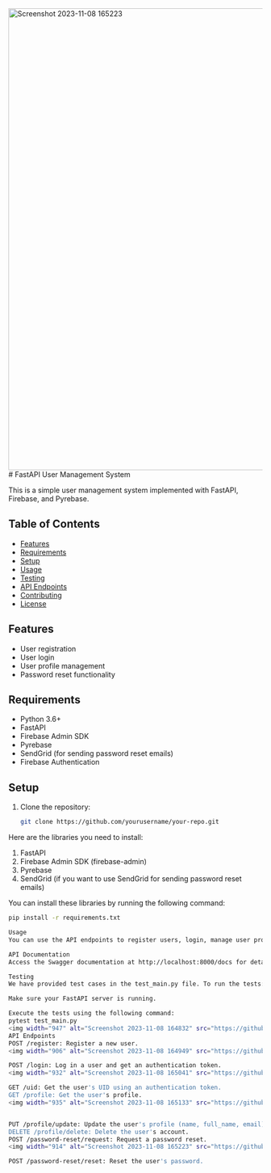 <img width="914" alt="Screenshot 2023-11-08 165223" src="https://github.com/Sakhtiman/mugs/assets/134630688/a52e17bd-6eed-443f-a4e5-7d0fca05b77c">
# FastAPI User Management System

This is a simple user management system implemented with FastAPI, Firebase, and Pyrebase.

## Table of Contents

- [Features](#features)
- [Requirements](#requirements)
- [Setup](#setup)
- [Usage](#usage)
- [Testing](#testing)
- [API Endpoints](#api-endpoints)
- [Contributing](#contributing)
- [License](#license)

## Features

- User registration
- User login
- User profile management
- Password reset functionality

## Requirements

- Python 3.6+
- FastAPI
- Firebase Admin SDK
- Pyrebase
- SendGrid (for sending password reset emails)
- Firebase Authentication

## Setup

1. Clone the repository:

   ```bash
   git clone https://github.com/yourusername/your-repo.git


Here are the libraries you need to install:

1. FastAPI
2. Firebase Admin SDK (firebase-admin)
3. Pyrebase
4. SendGrid (if you want to use SendGrid for sending password reset emails)

You can install these libraries by running the following command:

```bash
pip install -r requirements.txt

Usage
You can use the API endpoints to register users, login, manage user profiles, and reset passwords.

API Documentation
Access the Swagger documentation at http://localhost:8000/docs for details on available endpoints.

Testing
We have provided test cases in the test_main.py file. To run the tests:

Make sure your FastAPI server is running.

Execute the tests using the following command:
pytest test_main.py
<img width="947" alt="Screenshot 2023-11-08 164832" src="https://github.com/Sakhtiman/mugs/assets/134630688/dd8dae0f-abab-4d22-8f82-086436aa94f5">
API Endpoints
POST /register: Register a new user.
<img width="906" alt="Screenshot 2023-11-08 164949" src="https://github.com/Sakhtiman/mugs/assets/134630688/20ba8adb-2767-43a1-bb6d-f8a354008d07">

POST /login: Log in a user and get an authentication token.
<img width="932" alt="Screenshot 2023-11-08 165041" src="https://github.com/Sakhtiman/mugs/assets/134630688/94f37811-2f22-4992-9830-ade1eba2b9e0">

GET /uid: Get the user's UID using an authentication token.
GET /profile: Get the user's profile.
<img width="935" alt="Screenshot 2023-11-08 165133" src="https://github.com/Sakhtiman/mugs/assets/134630688/3cbe7f78-3a08-4cdd-bd04-15c175011b36">


PUT /profile/update: Update the user's profile (name, full_name, email).
DELETE /profile/delete: Delete the user's account.
POST /password-reset/request: Request a password reset.
<img width="914" alt="Screenshot 2023-11-08 165223" src="https://github.com/Sakhtiman/mugs/assets/134630688/6eb77bfe-e9d8-4d30-9584-60fad33d65c5">

POST /password-reset/reset: Reset the user's password.


